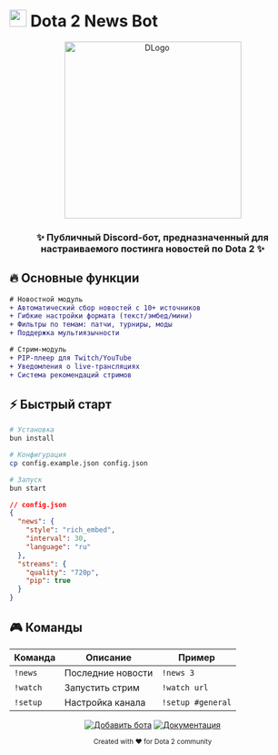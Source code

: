 # <img src="https://i.imgur.com/J4h8NOO.png" width="30" height="30"> Dota 2 News Bot

<p align="center">
  <img src="https://i.postimg.cc/QCzrwdmn/Group-10.png" width="311" alt="DLogo">
</p>

<h3 align="center">✨ Публичный Discord-бот, предназначенный для настраиваемого постинга новостей по Dota 2 ✨</h3>

## 🔥 Основные функции

```diff
# Новостной модуль
+ Автоматический сбор новостей с 10+ источников
+ Гибкие настройки формата (текст/эмбед/мини)
+ Фильтры по темам: патчи, турниры, моды
+ Поддержка мультиязычности

# Стрим-модуль
+ PIP-плеер для Twitch/YouTube
+ Уведомления о live-трансляциях
+ Система рекомендаций стримов
```

## ⚡️ Быстрый старт

```bash
# Установка
bun install

# Конфигурация
cp config.example.json config.json

# Запуск
bun start
```

```json
// config.json
{
  "news": {
    "style": "rich_embed",
    "interval": 30,
    "language": "ru"
  },
  "streams": {
    "quality": "720p",
    "pip": true
  }
}
```

## 🎮 Команды

| Команда       | Описание                  | Пример               |
|--------------|--------------------------|----------------------|
| `!news`      | Последние новости        | `!news 3`           |
| `!watch`     | Запустить стрим          | `!watch url`        |
| `!setup`     | Настройка канала         | `!setup #general`   |

<div align="center">

[![Добавить бота](https://img.shields.io/badge/-ДОБАВИТЬ_БОТА-7289DA?style=for-the-badge&logo=discord)](https://)
[![Документация](https://img.shields.io/badge/-ДОКУМЕНТАЦИЯ-white?style=for-the-badge)](https://)

</div>

<p align="center">
  <sub>Created with ❤️ for Dota 2 community</sub>
</p>
